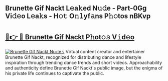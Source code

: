 ## Brunette Gif Nackt L𝚎a𝚔ed N𝚞𝚍e - Part-0Gg Vi𝚍𝚎o L𝚎a𝚔s - H𝚘𝚝 O𝚗𝚕yf𝚊ns P𝚑𝚘tos nBKvp

# <h2><a href="http://kfconwj.oniu.top/?m=Brunette+Gif+Nackt">🔗👉 🔴 Brunette Gif Nackt P𝚑ot𝚘𝚜 V𝚒d𝚎o</a></h2>

[![Brunette Gif Nackt Nu𝚍e𝚜](https://i.imgur.com/0qMVB7G.gif)](http://kfconwj.oniu.top/?m=Brunette+Gif+Nackt)
Virtual content creator and entertainer Brunette Gif Nackt, recognized for distributing dance and lifestyle inspiration through trending dance trends and short videos. Approachability and authenticity define Brunette Gif Nackt's public image, but the enigma of his private life continues to captivate the public.  
